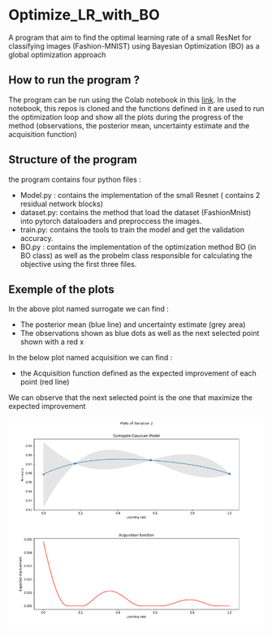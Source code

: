 # Optimize_LR_with_BO

 A program that aim to find the optimal learning rate of a small ResNet for classifying images (Fashion-MNIST) 
 using Bayesian Optimization (BO) as a global optimization approach

## How to run the program ?

The program can be run using the Colab notebook in this [link](https://colab.research.google.com/drive/1ibh1bDjUVnZRzWNLbBN-ljsm23_R_L9p?authuser=2#scrollTo=LlFYgs-BopBG). In the notebook, this repos is cloned and 
the functions defined in it are used to run the optimization loop and show all the plots during 
the progress of the method (observations, the posterior mean, uncertainty estimate and the acquisition function) 

## Structure of the program

 the program contains four python files :
 - Model.py : contains the implementation of the small Resnet ( contains 2 residual network blocks)
 - dataset.py: contains the method that load the dataset (FashionMnist) into pytorch dataloaders and preproccess the images.
 - train.py: contains the tools to train the model and get the validation accuracy.
 - BO.py : contains the implementation of the optimization method BO (in BO class) as well as the probelm class responsible for calculating the objective using the first three files.    


## Exemple of the plots

In the above plot named surrogate we can find :
- The posterior mean (blue line) and  uncertainty estimate (grey area)
- The observations shown as blue dots as well as the next selected point shown with a red x

In the below plot named acquisition we can find :
- the Acquisition function defined as the expected improvement of each point (red line)

We can observe that the next selected point is the one that maximize the expected improvement 

![alt text](https://github.com/meclotfi/Optimize_LR_with_BO/blob/main/plots/Plots_iteration_2.png)
